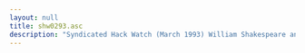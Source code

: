 ```yaml
---
layout: null
title: shw0293.asc
description: "Syndicated Hack Watch (March 1993) William Shakespeare and Cable Porn"
---
```

